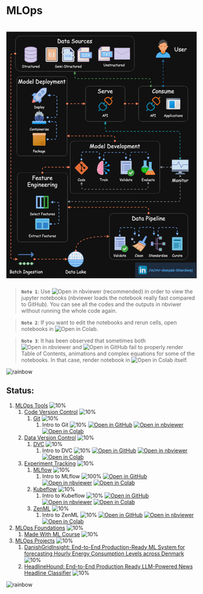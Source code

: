 # MLOps

# ![MLOps](data/animations/MLOps-01.gif)

> **`Note 1`**: Use ![Open in nbviewer](https://img.shields.io/badge/Jupyter%20nbviewer-F37626?logo=jupyter&logoColor=white&style=flat) (recommended) in order to view the jupyter notebooks (nbviewer loads the notebook really fast compared to GitHub). You can see all the codes and the outputs in nbviwer without running the whole code again.

> **`Note 2`**: If you want to edit the notebooks and rerun cells, open notebooks in ![Open in Colab](https://img.shields.io/badge/Google%20Colab-F9AB00?logo=googlecolab&logoColor=white&style=flat).

> **`Note 3`**: It has been observed that sometimes both ![Open in nbviewer](https://img.shields.io/badge/Jupyter%20nbviewer-F37626?logo=jupyter&logoColor=white&style=flat) and ![Open in GitHub](https://img.shields.io/badge/GitHub-181717?logo=github&logoColor=white&style=flat) fail to properly render Table of Contents, animations and complex equations for some of the notebooks. In that case, render notebook in ![Open in Colab](https://img.shields.io/badge/Google%20Colab-F9AB00?logo=googlecolab&logoColor=white&style=flat) itself.

![rainbow](https://github.com/ancilcleetus/My-Learning-Journey/assets/25684256/839c3524-2a1d-4779-85a0-83c562e1e5e5)

## Status:

1. [MLOps Tools](01-MLOps-Tools) ![10%](https://geps.dev/progress/10)
    1. [Code Version Control](01-MLOps-Tools/Code-Version-Control) ![10%](https://geps.dev/progress/10)
        1. [Git](01-MLOps-Tools/Code-Version-Control/Git) ![10%](https://geps.dev/progress/10)
            1. Intro to Git ![10%](https://geps.dev/progress/10) [![Open in GitHub](https://img.shields.io/badge/GitHub-181717?logo=github&logoColor=white&style=flat)](01-MLOps-Tools/Code-Version-Control/Git/Intro_to_Git.ipynb) [![Open in nbviewer](https://img.shields.io/badge/Jupyter%20nbviewer-F37626?logo=jupyter&logoColor=white&style=flat)](https://nbviewer.org/github/ancilcleetus/My-Learning-Journey/blob/main/MLOps/01-MLOps-Tools/Code-Version-Control/Git/Intro_to_Git.ipynb) [![Open in Colab](https://img.shields.io/badge/Google%20Colab-F9AB00?logo=googlecolab&logoColor=white&style=flat)](https://colab.research.google.com/github/ancilcleetus/My-Learning-Journey/blob/main/MLOps/01-MLOps-Tools/Code-Version-Control/Git/Intro_to_Git.ipynb)
    2. [Data Version Control](01-MLOps-Tools/Data-Version-Control) ![10%](https://geps.dev/progress/10)
        1. [DVC](01-MLOps-Tools/Data-Version-Control/DVC) ![10%](https://geps.dev/progress/10)
            1. Intro to DVC ![10%](https://geps.dev/progress/10) [![Open in GitHub](https://img.shields.io/badge/GitHub-181717?logo=github&logoColor=white&style=flat)](01-MLOps-Tools/Data-Version-Control/DVC/Intro_to_DVC.ipynb) [![Open in nbviewer](https://img.shields.io/badge/Jupyter%20nbviewer-F37626?logo=jupyter&logoColor=white&style=flat)](https://nbviewer.org/github/ancilcleetus/My-Learning-Journey/blob/main/MLOps/01-MLOps-Tools/Data-Version-Control/DVC/Intro_to_DVC.ipynb) [![Open in Colab](https://img.shields.io/badge/Google%20Colab-F9AB00?logo=googlecolab&logoColor=white&style=flat)](https://colab.research.google.com/github/ancilcleetus/My-Learning-Journey/blob/main/MLOps/01-MLOps-Tools/Data-Version-Control/DVC/Intro_to_DVC.ipynb)
    3. [Experiment Tracking](01-MLOps-Tools/Experiment-Tracking) ![10%](https://geps.dev/progress/10)
        1. [MLflow](01-MLOps-Tools/Experiment-Tracking/MLflow) ![10%](https://geps.dev/progress/10)
            1. Intro to MLflow ![100%](https://geps.dev/progress/100) [![Open in GitHub](https://img.shields.io/badge/GitHub-181717?logo=github&logoColor=white&style=flat)](01-MLOps-Tools/Experiment-Tracking/MLflow/Intro_to_MLflow.ipynb) [![Open in nbviewer](https://img.shields.io/badge/Jupyter%20nbviewer-F37626?logo=jupyter&logoColor=white&style=flat)](https://nbviewer.org/github/ancilcleetus/My-Learning-Journey/blob/main/MLOps/01-MLOps-Tools/Experiment-Tracking/MLflow/Intro_to_MLflow.ipynb) [![Open in Colab](https://img.shields.io/badge/Google%20Colab-F9AB00?logo=googlecolab&logoColor=white&style=flat)](https://colab.research.google.com/github/ancilcleetus/My-Learning-Journey/blob/main/MLOps/01-MLOps-Tools/Experiment-Tracking/MLflow/Intro_to_MLflow.ipynb)
        2. [Kubeflow](01-MLOps-Tools/Experiment-Tracking/Kubeflow) ![10%](https://geps.dev/progress/10)
            1. Intro to Kubeflow ![10%](https://geps.dev/progress/10) [![Open in GitHub](https://img.shields.io/badge/GitHub-181717?logo=github&logoColor=white&style=flat)](01-MLOps-Tools/Experiment-Tracking/Kubeflow/Intro_to_Kubeflow.ipynb) [![Open in nbviewer](https://img.shields.io/badge/Jupyter%20nbviewer-F37626?logo=jupyter&logoColor=white&style=flat)](https://nbviewer.org/github/ancilcleetus/My-Learning-Journey/blob/main/MLOps/01-MLOps-Tools/Experiment-Tracking/Kubeflow/Intro_to_Kubeflow.ipynb) [![Open in Colab](https://img.shields.io/badge/Google%20Colab-F9AB00?logo=googlecolab&logoColor=white&style=flat)](https://colab.research.google.com/github/ancilcleetus/My-Learning-Journey/blob/main/MLOps/01-MLOps-Tools/Experiment-Tracking/Kubeflow/Intro_to_Kubeflow.ipynb)
        3. [ZenML](01-MLOps-Tools/Experiment-Tracking/ZenML) ![10%](https://geps.dev/progress/10)
            1. Intro to ZenML ![10%](https://geps.dev/progress/10) [![Open in GitHub](https://img.shields.io/badge/GitHub-181717?logo=github&logoColor=white&style=flat)](01-MLOps-Tools/Experiment-Tracking/ZenML/Intro_to_ZenML.ipynb) [![Open in nbviewer](https://img.shields.io/badge/Jupyter%20nbviewer-F37626?logo=jupyter&logoColor=white&style=flat)](https://nbviewer.org/github/ancilcleetus/My-Learning-Journey/blob/main/MLOps/01-MLOps-Tools/Experiment-Tracking/ZenML/Intro_to_ZenML.ipynb) [![Open in Colab](https://img.shields.io/badge/Google%20Colab-F9AB00?logo=googlecolab&logoColor=white&style=flat)](https://colab.research.google.com/github/ancilcleetus/My-Learning-Journey/blob/main/MLOps/01-MLOps-Tools/Experiment-Tracking/ZenML/Intro_to_ZenML.ipynb)
2. [MLOps Foundations](02-MLOps-Foundations) ![10%](https://geps.dev/progress/10)
    1. [Made With ML Course](02-MLOps-Foundations/01-Made-With-ML-Course) ![10%](https://geps.dev/progress/10)
3. [MLOps Projects](03-MLOps-Projects) ![10%](https://geps.dev/progress/10)
    1. [DanishGridInsight: End-to-End Production-Ready ML System for forecasting Hourly Energy Consumption Levels across Denmark](03-MLOps-Projects/MLOps_Project_01_DanishGridInsight) ![10%](https://geps.dev/progress/10)
    2. [HeadlineHound: End-to-End Production Ready LLM-Powered News Headline Classifier](03-MLOps-Projects/MLOps_Project_02_HeadlineHound) ![10%](https://geps.dev/progress/10)

![rainbow](https://github.com/ancilcleetus/My-Learning-Journey/assets/25684256/839c3524-2a1d-4779-85a0-83c562e1e5e5)

